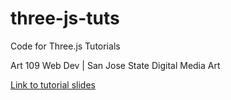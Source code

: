 # three-js-tuts
 
 Code for Three.js Tutorials 

Art 109 Web Dev | San Jose State Digital Media Art


[Link to tutorial slides](https://docs.google.com/presentation/d/1Vb5jIesllKLkCPXqEOLazRWkPavbf5ShK-mh7wo7JQg/edit?usp=sharing)
